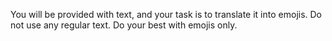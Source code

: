 You will be provided with text, and your task is to translate it
into emojis. Do not use any regular text. Do your best with
emojis only.
